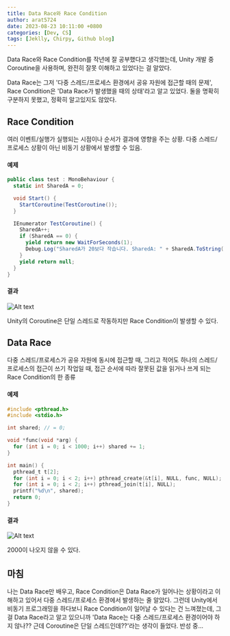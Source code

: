 ```yaml
---
title: Data Race와 Race Condition
author: arat5724
date: 2023-08-23 10:11:00 +0800
categories: [Dev, CS]
tags: [Jeklly, Chirpy, Github blog]
---
```


Data Race와 Race Condition를 작년에 잘 공부했다고 생각했는데,
Unity 개발 중 Coroutine을 사용하며, 완전히 잘못 이해하고 있었다는 걸 알았다.

Data Race는 그저 '다중 스레드/프로세스 환경에서 공유 자원에 접근할 때의 문제', Race Condition은 'Data Race가 발생했을 때의 상태'라고 알고 있었다.
둘을 명확히 구분하지 못했고, 정확히 알고있지도 않았다.

## Race Condition

여러 이벤트/실행가 실행되는 시점이나 순서가 결과에 영향을 주는 상황.
다중 스레드/프로세스 상황이 아닌 비동기 상황에서 발생할 수 있음.

#### 예제

```cs
public class test : MonoBehaviour {
  static int SharedA = 0;

  void Start() {
    StartCoroutine(TestCoroutine());
  }

  IEnumerator TestCoroutine() {
    SharedA++;
    if (SharedA == 0) {
      yield return new WaitForSeconds(1);
      Debug.Log("SharedA가 20보다 작습니다. SharedA: " + SharedA.ToString());
    }
    yield return null;
  }
}
```

#### 결과

![Alt text](image-1.png)

Unity의 Coroutine은 단일 스레드로 작동하지만 Race Condition이 발생할 수 있다.

## Data Race

다중 스레드/프로세스가 공유 자원에 동시에 접근할 때, 그리고 적어도 하나의 스레드/프로세스의 접근이 쓰기 작업일 때, 접근 순서에 따라 잘못된 값을 읽거나 쓰게 되는 Race Condition의 한 종류

#### 예제

```c
#include <pthread.h>
#include <stdio.h>

int shared; // = 0;

void *func(void *arg) {
  for (int i = 0; i < 1000; i++) shared += 1;
}

int main() {
  pthread_t t[2];
  for (int i = 0; i < 2; i++) pthread_create(&t[i], NULL, func, NULL);
  for (int i = 0; i < 2; i++) pthread_join(t[i], NULL);
  printf("%d\n", shared);
  return 0;
}
```

#### 결과

![Alt text](image.png)

2000이 나오지 않을 수 있다.

## 마침

나는 Data Race만 배우고, Race Condition은 Data Race가 일어나는 상황이라고 이해하고 있어서 다중 스레드/프로세스 환경에서 발생하는 줄 알았다.
그런데 Unity에서 비동기 프로그래밍을 하다보니 Race Condition이 일어날 수 있다는 건 느껴졌는데, 그걸 Data Race라고 알고 있으니까 'Data Race는 다중 스레드/프로세스 환경이어야 하지 않나?? 근데 Coroutine은 단일 스레드인데??'라는 생각이 들었다.
반성 중...